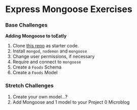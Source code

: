 # Express Mongoose Exercises

### Base Challenges

**Adding Mongoose to toEatly**

1. Clone [this repo](https://github.com/sf-wdi-22-23/toEatly_mongoose/tree/master) as starter code.
1. Install `mongod`, `nodemon` and `mongoose`
1. Change user permissions, if necessary
1. Require and connect to `mongoose`
1. Create a `Foods` Schema
1. Create a `Foods` Model


### Stretch Challenges

1. Create your own model...?
1. Add Mongoose and 1 model to your Project 0 Microblog